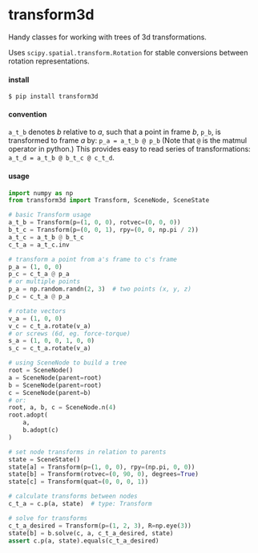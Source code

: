 # transform3d

Handy classes for working with trees of 3d transformations.

Uses `scipy.spatial.transform.Rotation` for stable conversions between rotation representations.

#### install

```
$ pip install transform3d
```

#### convention
`a_t_b` denotes *b* relative to *a*, such that a point 
in frame *b*, `p_b`, is transformed to frame *a* by: `p_a = a_t_b @ p_b`
(Note that `@` is the matmul operator in python.)
This provides easy to read series of transformations: 
`a_t_d = a_t_b @ b_t_c @ c_t_d`.

#### usage
```python
import numpy as np
from transform3d import Transform, SceneNode, SceneState

# basic Transform usage
a_t_b = Transform(p=(1, 0, 0), rotvec=(0, 0, 0))
b_t_c = Transform(p=(0, 0, 1), rpy=(0, 0, np.pi / 2))
a_t_c = a_t_b @ b_t_c
c_t_a = a_t_c.inv

# transform a point from a's frame to c's frame
p_a = (1, 0, 0)
p_c = c_t_a @ p_a
# or multiple points
p_a = np.random.randn(2, 3)  # two points (x, y, z)
p_c = c_t_a @ p_a

# rotate vectors
v_a = (1, 0, 0)
v_c = c_t_a.rotate(v_a)
# or screws (6d, eg. force-torque)
s_a = (1, 0, 0, 1, 0, 0)
s_c = c_t_a.rotate(v_a)

# using SceneNode to build a tree
root = SceneNode()
a = SceneNode(parent=root)
b = SceneNode(parent=root)
c = SceneNode(parent=b)
# or:
root, a, b, c = SceneNode.n(4)
root.adopt(
    a,
    b.adopt(c)
)

# set node transforms in relation to parents
state = SceneState()
state[a] = Transform(p=(1, 0, 0), rpy=(np.pi, 0, 0))
state[b] = Transform(rotvec=(0, 90, 0), degrees=True)
state[c] = Transform(quat=(0, 0, 0, 1))

# calculate transforms between nodes
c_t_a = c.p(a, state)  # type: Transform

# solve for transforms
c_t_a_desired = Transform(p=(1, 2, 3), R=np.eye(3))
state[b] = b.solve(c, a, c_t_a_desired, state)
assert c.p(a, state).equals(c_t_a_desired)
```


